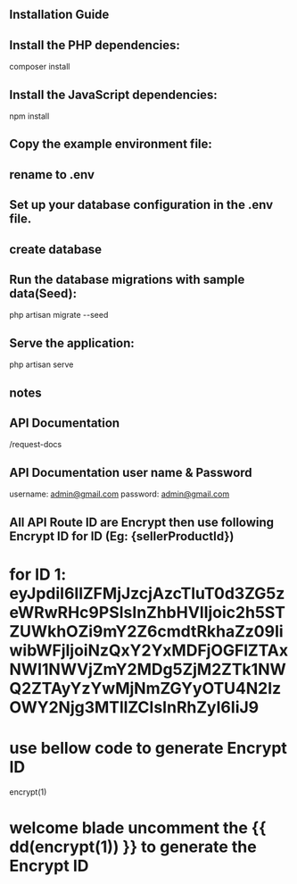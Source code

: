 
## Installation Guide

## Install the PHP dependencies:
composer install

## Install the JavaScript dependencies:
npm install

## Copy the example environment file:
## rename to .env

## Set up your database configuration in the .env file.

## create database

## Run the database migrations with sample data(Seed):
php artisan migrate --seed

## Serve the application:
php artisan serve



## notes

## API Documentation
/request-docs

## API Documentation user name & Password
username: admin@gmail.com
password: admin@gmail.com

## All API Route ID are Encrypt then use following Encrypt ID for ID (Eg: {sellerProductId})
# for ID 1: eyJpdiI6IlZFMjJzcjAzcTluT0d3ZG5zeWRwRHc9PSIsInZhbHVlIjoic2h5STZUWkhOZi9mY2Z6cmdtRkhaZz09IiwibWFjIjoiNzQxY2YxMDFjOGFlZTAxNWI1NWVjZmY2MDg5ZjM2ZTk1NWQ2ZTAyYzYwMjNmZGYyOTU4N2IzOWY2Njg3MTllZCIsInRhZyI6IiJ9


# use bellow code to generate Encrypt ID
encrypt(1) 

# welcome blade uncomment the  {{ dd(encrypt(1)) }} to generate the Encrypt ID

